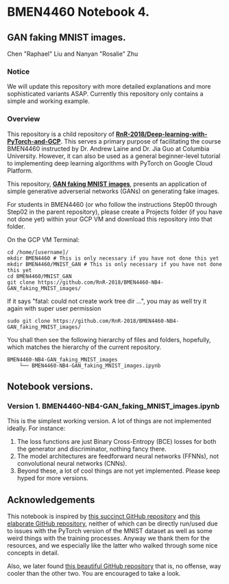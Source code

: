 # BMEN4460 Notebook 4.
## GAN faking MNIST images.
Chen "Raphael" Liu and Nanyan "Rosalie" Zhu

### Notice
We will update this repository with more detailed explanations and more sophisticated variants ASAP. Currently this repository only contains a simple and working example.

### Overview
This repository is a child repository of [**RnR-2018/Deep-learning-with-PyTorch-and-GCP**](https://github.com/RnR-2018/Deep-learning-with-PyTorch-and-GCP). This serves a primary purpose of facilitating the course BMEN4460 instructed by Dr. Andrew Laine and Dr. Jia Guo at Columbia University. However, it can also be used as a general beginner-level tutorial to implementing deep learning algorithms with PyTorch on Google Cloud Platform.

This repository, [**GAN faking MNIST images**](https://github.com/RnR-2018/BMEN4460-NB4-GAN_faking_MNIST_images), presents an application of simple generative adverserial networks (GANs) on generating fake images.

For students in BMEN4460 (or who follow the instructions Step00 through Step02 in the parent repository), please create a Projects folder (if you have not done yet) within your GCP VM and download this repository into that folder.

On the GCP VM Terminal:
```
cd /home/[username]/
mkdir BMEN4460 # This is only necessary if you have not done this yet
mkdir BMEN4460/MNIST_GAN # This is only necessary if you have not done this yet
cd BMEN4460/MNIST_GAN
git clone https://github.com/RnR-2018/BMEN4460-NB4-GAN_faking_MNIST_images/
```

If it says "fatal: could not create work tree dir ...", you may as well try it again with super user permission
```
sudo git clone https://github.com/RnR-2018/BMEN4460-NB4-GAN_faking_MNIST_images/
```

You shall then see the following hierarchy of files and folders, hopefully, which matches the hierarchy of the current repository.

```
BMEN4460-NB4-GAN_faking_MNIST_images
    └── BMEN4460-NB4-GAN_faking_MNIST_images.ipynb
```

## Notebook versions.
### Version 1. BMEN4460-NB4-GAN_faking_MNIST_images.ipynb
This is the simplest working version. A lot of things are not implemented ideally. For instance:
1. The loss functions are just Binary Cross-Entropy (BCE) losses for both the generator and discriminator, nothing fancy there. 
2. The model architectures are feedforward neural networks (FFNNs), not convolutional neural networks (CNNs).
3. Beyond these, a lot of cool things are not yet implemented.
Please keep hyped for more versions.

## Acknowledgements
This notebook is inspired by [this succinct GitHub repository](https://github.com/lyeoni/pytorch-mnist-GAN) and [this elaborate GitHub repository](https://github.com/Garima13a/MNIST_GAN), neither of which can be directly run/used due to issues with the PyTorch version of the MNIST dataset as well as some weird things with the training processes. Anyway we thank them for the resources, and we especially like the latter who walked through some nice concepts in detail.

Also, we later found [this beautiful GitHub repository](https://github.com/znxlwm/pytorch-MNIST-CelebA-GAN-DCGAN) that is, no offense, way cooler than the other two. You are encouraged to take a look.
